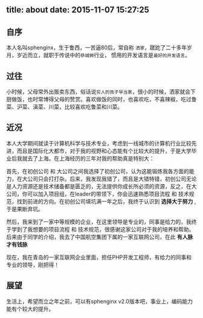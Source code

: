 title: about
date: 2015-11-07 15:27:25
---
## 自序

本人名叫sphenginx，生于鲁西，一苦逼80后，常自称 `洒家`，蹉跎了二十多年岁月，岁近而立，就职于传说中的`恭城狮`行业， 惯用的开发语言是`最好的开发语言`。

## 过往

小时候，父母常外出贩卖东西，俗话说`穷人的孩子早当家`，很小的时候，洒家就会下厨做饭，也时常博得父母的赞赏。喜欢做饭的同时，也喜欢吃，不喜辣椒，吃过鲁菜、沪菜、滇菜、川菜，比较喜欢吃鲁菜和川菜。

## 近况

本人大学期间就读于计算机科学与技术专业，考虑到一线城市的计算机行业比较先进，而且是国际化大都市，对于我的视野和心态能有个比较大的提升，于是大学毕业后我就去了上海。在上海经历的三年对我的帮助真是特别大：

首先，在初创公司 和 大公司之间我选择了初创公司，认为这能锻炼我各方面的能力，在大公司只会打打杂。后来，我发现我错了，而且是大错特错，初创公司无论是人力资源还是技术储备都是匮乏的，无法提供你成长所必须的资源，反之，在大公司，你可以加入项目组，在leader的带领下，你会迅速熟悉项目流程 和 技术规范，找到前进的方向。在初创公司填坑满一年之后，我终于认识到 **选择大于努力** , 于是果断弃坑。

然后，我来到了一家中等规模的企业，在这里领导是专业的，同事是给力的，我终于学到了我想要的项目流程 和 技术规范，很感谢这家公司对于我的培养和帮助。后来由于同学的介绍，我去了中国航空集团下属的一家互联网公司，在此 **有人脉才有钱脉**

现在，我在青岛的一家互联网企业里面，担任PHP开发工程师，有给力的同事和专业的领导，刚把得！

## 展望

生活上，希望而立之年之前，可以有sphenginx v2.0版本吧，事业上，编码能力能有个较大的提升。
